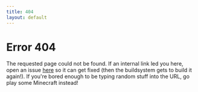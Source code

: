 ```yaml
---
title: 404
layout: default
---
```


# Error 404

The requested page could not be found. If an internal link led you here, open an issue [here](https://github.com/ldtteam/MinecoloniesWiki/issues) so it can get fixed (then the buildsystem gets to build it again!). If you're bored enough to be typing random stuff into the URL, go play some Minecraft instead!
